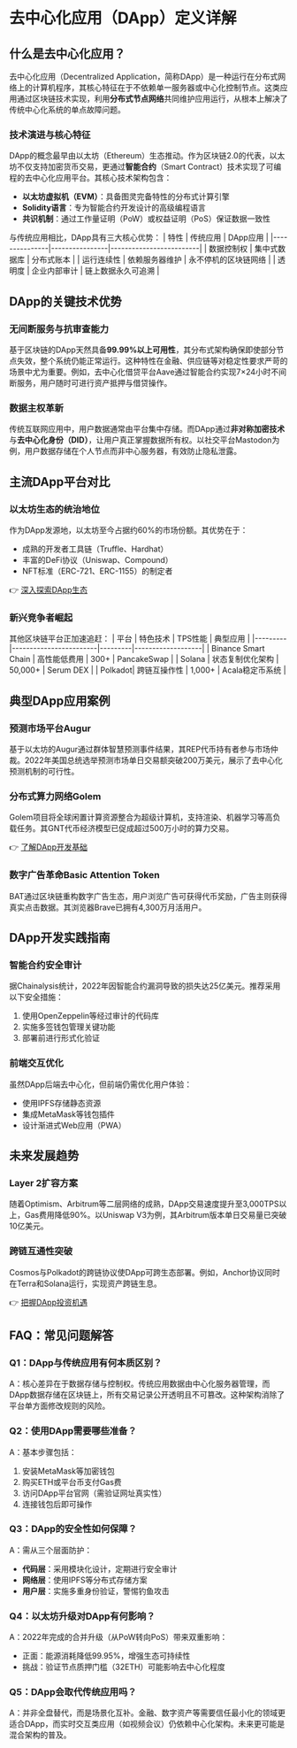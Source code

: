 # 去中心化应用（DApp）定义详解

## 什么是去中心化应用？

去中心化应用（Decentralized Application，简称DApp）是一种运行在分布式网络上的计算机程序，其核心特征在于不依赖单一服务器或中心化控制节点。这类应用通过区块链技术实现，利用**分布式节点网络**共同维护应用运行，从根本上解决了传统中心化系统的单点故障问题。

### 技术演进与核心特征
DApp的概念最早由以太坊（Ethereum）生态推动。作为区块链2.0的代表，以太坊不仅支持加密货币交易，更通过**智能合约**（Smart Contract）技术实现了可编程的去中心化应用平台。其核心技术架构包含：
- **以太坊虚拟机（EVM）**：具备图灵完备特性的分布式计算引擎
- **Solidity语言**：专为智能合约开发设计的高级编程语言
- **共识机制**：通过工作量证明（PoW）或权益证明（PoS）保证数据一致性

与传统应用相比，DApp具有三大核心优势：
| 特性          | 传统应用       | DApp应用                |
|---------------|----------------|-------------------------|
| 数据控制权    | 集中式数据库   | 分布式账本              |
| 运行连续性    | 依赖服务器维护 | 永不停机的区块链网络    |
| 透明度        | 企业内部审计   | 链上数据永久可追溯      |

## DApp的关键技术优势

### 无间断服务与抗审查能力
基于区块链的DApp天然具备**99.99%以上可用性**，其分布式架构确保即使部分节点失效，整个系统仍能正常运行。这种特性在金融、供应链等对稳定性要求严苛的场景中尤为重要。例如，去中心化借贷平台Aave通过智能合约实现7×24小时不间断服务，用户随时可进行资产抵押与借贷操作。

### 数据主权革新
传统互联网应用中，用户数据通常由平台集中存储。而DApp通过**非对称加密技术**与**去中心化身份（DID）**，让用户真正掌握数据所有权。以社交平台Mastodon为例，用户数据存储在个人节点而非中心服务器，有效防止隐私泄露。

## 主流DApp平台对比

### 以太坊生态的统治地位
作为DApp发源地，以太坊至今占据约60%的市场份额。其优势在于：
- 成熟的开发者工具链（Truffle、Hardhat）
- 丰富的DeFi协议（Uniswap、Compound）
- NFT标准（ERC-721、ERC-1155）的制定者

👉 [深入探索DApp生态](https://bit.ly/okx_welcome)

### 新兴竞争者崛起
其他区块链平台正加速追赶：
| 平台    | 特色技术               | TPS性能 | 典型应用          |
|---------|------------------------|---------|-------------------|
| Binance Smart Chain | 高性能低费用       | 300+    | PancakeSwap       |
| Solana  | 状态复制优化架构       | 50,000+ | Serum DEX         |
| Polkadot| 跨链互操作性           | 1,000+  | Acala稳定币系统   |

## 典型DApp应用案例

### 预测市场平台Augur
基于以太坊的Augur通过群体智慧预测事件结果，其REP代币持有者参与市场仲裁。2022年美国总统选举预测市场单日交易额突破200万美元，展示了去中心化预测机制的可行性。

### 分布式算力网络Golem
Golem项目将全球闲置计算资源整合为超级计算机，支持渲染、机器学习等高负载任务。其GNT代币经济模型已促成超过500万小时的算力交易。

👉 [了解DApp开发基础](https://bit.ly/okx_welcome)

### 数字广告革命Basic Attention Token
BAT通过区块链重构数字广告生态，用户浏览广告可获得代币奖励，广告主则获得真实点击数据。其浏览器Brave已拥有4,300万月活用户。

## DApp开发实践指南

### 智能合约安全审计
据Chainalysis统计，2022年因智能合约漏洞导致的损失达25亿美元。推荐采用以下安全措施：
1. 使用OpenZeppelin等经过审计的代码库
2. 实施多签钱包管理关键功能
3. 部署前进行形式化验证

### 前端交互优化
虽然DApp后端去中心化，但前端仍需优化用户体验：
- 使用IPFS存储静态资源
- 集成MetaMask等钱包插件
- 设计渐进式Web应用（PWA）

## 未来发展趋势

### Layer 2扩容方案
随着Optimism、Arbitrum等二层网络的成熟，DApp交易速度提升至3,000TPS以上，Gas费用降低90%。以Uniswap V3为例，其Arbitrum版本单日交易量已突破10亿美元。

### 跨链互通性突破
Cosmos与Polkadot的跨链协议使DApp可跨生态部署。例如，Anchor协议同时在Terra和Solana运行，实现资产跨链生息。

👉 [把握DApp投资机遇](https://bit.ly/okx_welcome)

## FAQ：常见问题解答

### Q1：DApp与传统应用有何本质区别？
A：核心差异在于数据存储与控制权。传统应用数据由中心化服务器管理，而DApp数据存储在区块链上，所有交易记录公开透明且不可篡改。这种架构消除了平台单方面修改规则的风险。

### Q2：使用DApp需要哪些准备？
A：基本步骤包括：
1. 安装MetaMask等加密钱包
2. 购买ETH或平台币支付Gas费
3. 访问DApp平台官网（需验证网址真实性）
4. 连接钱包后即可操作

### Q3：DApp的安全性如何保障？
A：需从三个层面防护：
- **代码层**：采用模块化设计，定期进行安全审计
- **网络层**：使用IPFS等分布式存储方案
- **用户层**：实施多重身份验证，警惕钓鱼攻击

### Q4：以太坊升级对DApp有何影响？
A：2022年完成的合并升级（从PoW转向PoS）带来双重影响：
- 正面：能源消耗降低99.95%，增强生态可持续性
- 挑战：验证节点质押门槛（32ETH）可能影响去中心化程度

### Q5：DApp会取代传统应用吗？
A：并非全盘替代，而是场景化互补。金融、数字资产等需要信任最小化的领域更适合DApp，而实时交互类应用（如视频会议）仍依赖中心化架构。未来更可能是混合架构的普及。